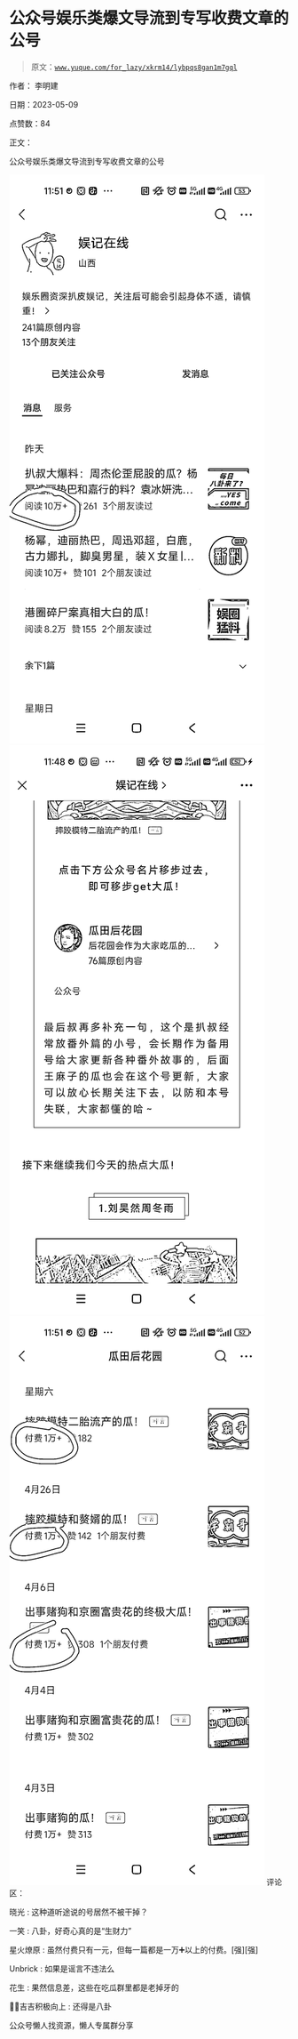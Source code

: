 # 公众号娱乐类爆文导流到专写收费文章的公号

> 原文：[`www.yuque.com/for_lazy/xkrm14/lybpqs8gan1m7gql`](https://www.yuque.com/for_lazy/xkrm14/lybpqs8gan1m7gql)



作者： 李明建



日期：2023-05-09



点赞数：84

<ne-card data-card-name="hr" data-card-type="block" id="EsleD" data-event-boundary="card">

正文：



公众号娱乐类爆文导流到专写收费文章的公号



<ne-card data-card-name="image" data-card-type="inline" id="o5hST" data-event-boundary="card">![](img/8268099f3f09562421449e890dadf7cb.png)  <ne-p id="ub8e6f779" data-lake-id="ub8e6f779"><ne-card data-card-name="image" data-card-type="inline" id="JMkdR" data-event-boundary="card">![](img/9ebff24a3470268d3be3ebf29700cb6e.png)  <ne-p id="uf382b7f9" data-lake-id="uf382b7f9"><ne-card data-card-name="image" data-card-type="inline" id="ZH8Wd" data-event-boundary="card">![](img/a79cb29a0687777c36dee8c0449fcc9f.png)  <ne-card data-card-name="hr" data-card-type="block" id="fR7xZ" data-event-boundary="card"><ne-p id="ua9ab9787" data-lake-id="ua9ab9787">评论区：



晓光 : 这种道听途说的号居然不被干掉？



一笑 : 八卦，好奇心真的是“生财力”



星火燎原 : 虽然付费只有一元，但每一篇都是一万➕以上的付费。[强][强]



Unbrick : 如果是谣言不违法么



花生 : 果然信息差，这些在吃瓜群里都是老掉牙的



💪🏻吉吉积极向上 : 还得是八卦

<ne-card data-card-name="hr" data-card-type="block" id="OrxgI" data-event-boundary="card">

公众号懒人找资源，懒人专属群分享

</ne-card></ne-card></ne-card></ne-p></ne-card></ne-p></ne-card></ne-p></ne-card>